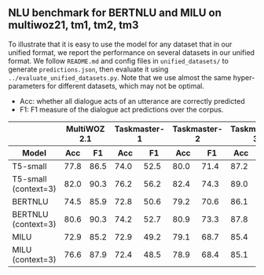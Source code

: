 ## NLU benchmark for BERTNLU and MILU on multiwoz21, tm1, tm2, tm3

To illustrate that it is easy to use the model for any dataset that in our unified format, we report the performance on several datasets in our unified format. We follow `README.md` and config files in `unified_datasets/` to generate `predictions.json`, then evaluate it using `../evaluate_unified_datasets.py`. Note that we use almost the same hyper-parameters for different datasets, which may not be optimal.

<table>
<thead>
  <tr>
    <th></th>
    <th colspan=2>MultiWOZ 2.1</th>
    <th colspan=2>Taskmaster-1</th>
    <th colspan=2>Taskmaster-2</th>
    <th colspan=2>Taskmaster-3</th>
  </tr>
</thead>
<thead>
  <tr>
    <th>Model</th>
    <th>Acc</th><th>F1</th>
    <th>Acc</th><th>F1</th>
    <th>Acc</th><th>F1</th>
    <th>Acc</th><th>F1</th>
  </tr>
</thead>
<tbody>
  <tr>
    <td>T5-small</td>
    <td>77.8</td><td>86.5</td>
    <td>74.0</td><td>52.5</td>
    <td>80.0</td><td>71.4</td>
    <td>87.2</td><td>83.1</td>
  </tr>
  <tr>
    <td>T5-small (context=3)</td>
    <td>82.0</td><td>90.3</td>
    <td>76.2</td><td>56.2</td>
    <td>82.4</td><td>74.3</td>
    <td>89.0</td><td>85.1</td>
  </tr>
  <tr>
    <td>BERTNLU</td>
    <td>74.5</td><td>85.9</td>
    <td>72.8</td><td>50.6</td>
    <td>79.2</td><td>70.6</td>
    <td>86.1</td><td>81.9</td>
  </tr>
  <tr>
    <td>BERTNLU (context=3)</td>
    <td>80.6</td><td>90.3</td>
    <td>74.2</td><td>52.7</td>
    <td>80.9</td><td>73.3</td>
    <td>87.8</td><td>83.8</td>
  </tr>
  <tr>
    <td>MILU</td>
    <td>72.9</td><td>85.2</td>
    <td>72.9</td><td>49.2</td>
    <td>79.1</td><td>68.7</td>
    <td>85.4</td><td>80.3</td>
  </tr>
  <tr>
    <td>MILU (context=3)</td>
    <td>76.6</td><td>87.9</td>
    <td>72.4</td><td>48.5</td>
    <td>78.9</td><td>68.4</td>
    <td>85.1</td><td>80.1</td>
  </tr>
</tbody>

- Acc: whether all dialogue acts of an utterance are correctly predicted
- F1: F1 measure of the dialogue act predictions over the corpus.